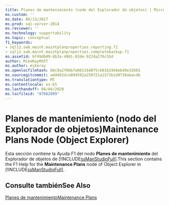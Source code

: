 ```yaml
---
title: Planes de mantenimiento (nodo del Explorador de objetos) | Microsoft Docs
ms.custom: ''
ms.date: 06/13/2017
ms.prod: sql-server-2014
ms.reviewer: ''
ms.technology: supportability
ms.topic: conceptual
f1_keywords:
- sql12.swb.maint.maintplanproperties.reporting.f1
- sql12.swb.maint.maintplanproperties.completebackup.f1
ms.assetid: bf49db09-8b3a-4901-82de-9224a276c55d
author: MikeRayMSFT
ms.author: mikeray
ms.openlocfilehash: b8c8a2f06b7e80116d8f5cb01619d4eb49e32601
ms.sourcegitcommit: ad4d92dce894592a259721a1571b1d8736abacdb
ms.translationtype: MT
ms.contentlocale: es-ES
ms.lasthandoff: 08/04/2020
ms.locfileid: "87662899"
---
```

# <a name="maintenance-plans-node-object-explorer"></a><span data-ttu-id="ac0a8-102">Planes de mantenimiento (nodo del Explorador de objetos)</span><span class="sxs-lookup"><span data-stu-id="ac0a8-102">Maintenance Plans Node (Object Explorer)</span></span>
  <span data-ttu-id="ac0a8-103">Esta sección contiene la Ayuda F1 del nodo **Planes de mantenimiento** del Explorador de objetos de [!INCLUDE[ssManStudioFull](../../includes/ssmanstudiofull-md.md)].</span><span class="sxs-lookup"><span data-stu-id="ac0a8-103">This section contains the F1 Help for the **Maintenance Plans** node of Object Explorer in [!INCLUDE[ssManStudioFull](../../includes/ssmanstudiofull-md.md)].</span></span>  
  
## <a name="see-also"></a><span data-ttu-id="ac0a8-104">Consulte también</span><span class="sxs-lookup"><span data-stu-id="ac0a8-104">See Also</span></span>  
 [<span data-ttu-id="ac0a8-105">Planes de mantenimiento</span><span class="sxs-lookup"><span data-stu-id="ac0a8-105">Maintenance Plans</span></span>](maintenance-plans.md)  
  
  
